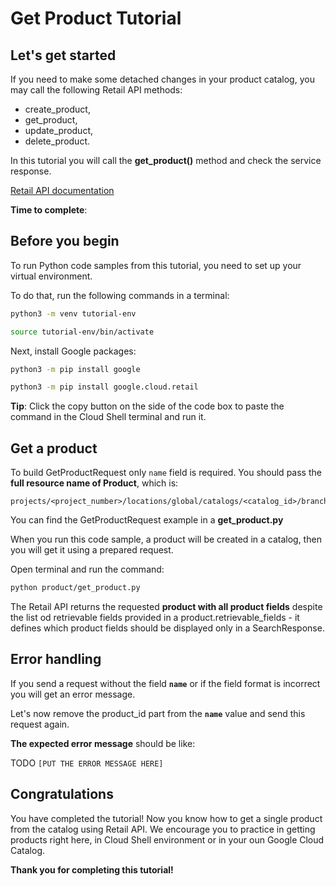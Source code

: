 # **Get Product Tutorial**

## Let's get started

If you need to make some detached changes in your product catalog, you may call the following Retail API methods:
 - create_product, 
 - get_product, 
 - update_product, 
 - delete_product.

In this tutorial you will call the **get_product()** method and check the service response.

[Retail API documentation](https://cloud.google.com/retail/docs/upload-catalog#json-format)

**Time to complete**: 
<walkthrough-tutorial-duration duration="2.0"></walkthrough-tutorial-duration>

## Before you begin

To run Python code samples from this tutorial, you need to set up your virtual environment.

To do that, run the following commands in a terminal:

```bash
python3 -m venv tutorial-env
```

```bash
source tutorial-env/bin/activate
```

Next, install Google packages:

```bash
python3 -m pip install google
```

```bash
python3 -m pip install google.cloud.retail
```

**Tip**: Click the copy button on the side of the code box to paste the command in the Cloud Shell terminal and run it.

## Get a product

To build GetProductRequest only ```name``` field is required. You should pass the **full resource name of Product**, which is:
```none
projects/<project_number>/locations/global/catalogs/<catalog_id>/branches/<branch_id>/products/<product_id>
```

You can find the GetProductRequest example in a **get_product.py**

When you run this code sample, a product will be created in a catalog, then you will get it using a prepared request.

Open terminal and run the command:

```bash
python product/get_product.py
```

The Retail API returns the requested **product with all product fields** despite the list od retrievable fields provided in a product.retrievable_fields - it defines which product fields should be displayed only in a SearchResponse.

## Error handling

If you send a request without the field **```name```** or if the field format is incorrect you will get an error message.

Let's now remove the product_id part from the **```name```**  value and send this request again. 

**The expected error message** should be like:

TODO
```[PUT THE ERROR MESSAGE HERE]```

## Congratulations

<walkthrough-conclusion-trophy></walkthrough-conclusion-trophy>

You have completed the tutorial! Now you know how to get a single product from the catalog using Retail API.
We encourage you to practice in getting products right here, in Cloud Shell environment or in your oun Google Cloud Catalog.

**Thank you for completing this tutorial!**
